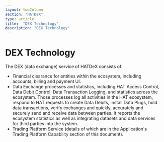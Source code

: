 ```yaml
---
layout: twoColumn
section: "HATDeX"
type: article
title:  "DEX Technology"
description: "DEX Technology"
---
```


# DEX Technology

The DEX (data exchange) service of HATDeX consists of: 
* Financial clearance for entities within the ecosystem, including accounts, billing and payment UI. 
* Data Exchange processes and statistics, including HAT Access Control, Data Debit Control, Data Transaction Logging, and statistics across the ecosystem. Those processes log all activities in the HAT ecosystem, respond to HAT requests to create Data Debits, install Data Plugs, hold data transactions, verify exchanges and quickly, accurately and securely send and receive data between parties. It reports the ecosystem statistics as well as integrating datasets and data services for third parties into the system. 
* Trading Platform Service (details of which are in the Application's Trading Platform Capability section of this document).
